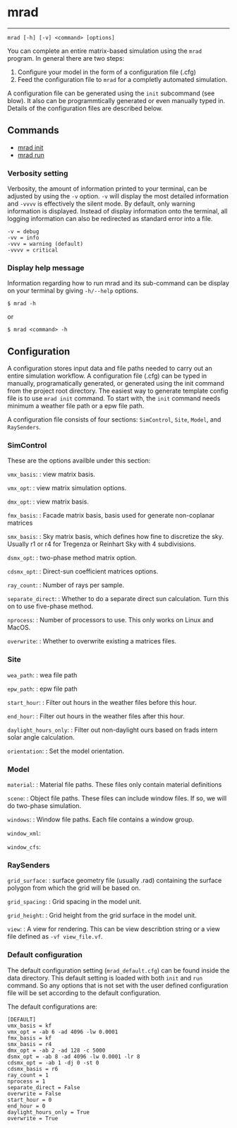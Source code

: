 # mrad
---
```
mrad [-h] [-v] <command> [options]
```
You can complete an entire matrix-based simulation using the `mrad` program. In general there are two steps:

1. Configure your model in the form of a configuration file (.cfg)
2. Feed the configuration file to `mrad` for a completly automated simulation. 

A configuration file can be generated using the `init` subcommand (see blow). It also can be programmtically generated or even manually typed in. Details of the configuration files are described below.


## Commands

 - [mrad init](mrad_init.md)
 - [mrad run](mrad_run.md)

### Verbosity setting

Verbosity, the amount of information printed to your terminal, can be adjusted by using the `-v` option. `-v` will display the most detailed information and `-vvvv` is effectively the silent mode. By default, only warning information is displayed. Instead of display information onto the terminal, all logging information can also be redirected as standard error into a file.

```
-v = debug
-vv = info
-vvv = warning (default)
-vvvv = critical
```

### Display help message

Information regarding how to run mrad and its sub-command can be display on your terminal by giving `-h/--help` options.

```
$ mrad -h
```
or
```
$ mrad <command> -h
```


## Configuration

A configuration stores input data and file paths needed to carry out an entire simulation workflow.
A configuration file (.cfg) can be typed in manually, programatically generated, or generated using the init command from the project root directory. The easiest way to generate template config file is to use `mrad init` command. To start with, the `init` command needs minimum a weather file path or a epw file path. 

A configuration file consists of four sections: 
`SimControl`, `Site`, `Model`, and `RaySenders`.

### SimControl

These are the options availble under this section:

`vmx_basis`:
:	view matrix basis.

`vmx_opt`:
:	view matrix simulation options.

`dmx_opt`:
:	view matrix basis.

`fmx_basis`:
:	Facade matrix basis, basis used for generate non-coplanar matrices

`smx_basis`:
:	Sky matrix basis, which defines how fine to discretize the sky. Usually r1 or r4 for Tregenza or Reinhart Sky with 4 subdivisions.

`dsmx_opt`:
:	two-phase method matrix option.

`cdsmx_opt`:
:	Direct-sun coefficient matrices options.

`ray_count`:
:	Number of rays per sample.


`separate_direct`:
:	Whether to do a separate direct sun calculation. Turn this on to use five-phase method.


`nprocess`:
:	Number of processors to use. This only works on Linux and MacOS.

`overwrite`:
:	Whether to overwrite existing a matrices files.

### Site

`wea_path`:
:	wea file path

`epw_path`:
:	epw file path

`start_hour`:
:	Filter out hours in the weather files before this hour.

`end_hour`:
:	Filter out hours in the weather files after this hour.

`daylight_hours_only`:
:	Filter out non-daylight ours based on frads intern solar angle calculation.

`orientation`:
:	Set the model orientation.


### Model

`material`:
:	Material file paths. These files only contain material definitions

`scene`:
:	Object file paths. These files can include window files. If so, we will do two-phase simulation.

`windows`:
:	Window file paths. Each file contains a window group.

`window_xml`:

`window_cfs`:


### RaySenders

`grid_surface`:
:	surface geometry file (usually .rad) containing the surface polygon from which the grid will be based on.

`grid_spacing`:
:	Grid spacing in the model unit.

`grid_height`: 
:	Grid height from the grid surface in the model unit.

`view`:
:	A view for rendering. This can be view describtion string or a view file defined as `-vf view_file.vf`.


### Default configuration

The default configuration setting (`mrad_default.cfg`) can be found inside the data directory.
This default setting is loaded with both `init` and `run` command.
So any options that is not set with the user defined configuration file will be set 
according to the default configuration.

The default configurations are:

```
[DEFAULT]
vmx_basis = kf
vmx_opt = -ab 6 -ad 4096 -lw 0.0001
fmx_basis = kf
smx_basis = r4
dmx_opt = -ab 2 -ad 128 -c 5000
dsmx_opt = -ab 8 -ad 4096 -lw 0.0001 -lr 8
cdsmx_opt = -ab 1 -dj 0 -st 0
cdsmx_basis = r6
ray_count = 1
nprocess = 1
separate_direct = False
overwrite = False
start_hour = 0
end_hour = 0
daylight_hours_only = True
overwrite = True
```
